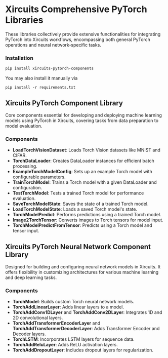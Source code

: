 # Xircuits Comprehensive PyTorch Libraries

These libraries collectively provide extensive functionalities for integrating PyTorch into Xircuits workflows, encompassing both general PyTorch operations and neural network-specific tasks.

### Installation
```bash
pip install xircuits-pytorch-components
```
You may also install it manually via
```
pip install -r requirements.txt
```

## Xircuits PyTorch Component Library
Core components essential for developing and deploying machine learning models using PyTorch in Xircuits, covering tasks from data preparation to model evaluation.

### Components
- **LoadTorchVisionDataset**: Loads Torch Vision datasets like MNIST and CIFAR.
- **TorchDataLoader**: Creates DataLoader instances for efficient batch processing.
- **ExampleTorchModelConfig**: Sets up an example Torch model with configurable parameters.
- **TrainTorchModel**: Trains a Torch model with a given DataLoader and configuration.
- **TestTorchModel**: Tests a trained Torch model for performance evaluation.
- **SaveTorchModelState**: Saves the state of a trained Torch model.
- **LoadTorchModelState**: Loads a saved Torch model's state.
- **TorchModelPredict**: Performs predictions using a trained Torch model.
- **Image2TorchTensor**: Converts images to Torch tensors for model input.
- **TorchModelPredictFromTensor**: Predicts using a Torch model and tensor input.

## Xircuits PyTorch Neural Network Component Library

Designed for building and configuring neural network models in Xircuits. It offers flexibility in customizing architectures for various machine learning and deep learning tasks.

### Components
- **TorchModel**: Builds custom Torch neural network models.
- **TorchAddLinearLayer**: Adds linear layers to a model.
- **TorchAddConv1DLayer** and **TorchAddConv2DLayer**: Integrates 1D and 2D convolutional layers.
- **TorchAddTransformerEncoderLayer** and **TorchAddTransformerDecoderLayer**: Adds Transformer Encoder and Decoder layers.
- **TorchLSTM**: Incorporates LSTM layers for sequence data.
- **TorchAddReluLayer**: Adds ReLU activation layers.
- **TorchAddDropoutLayer**: Includes dropout layers for regularization.